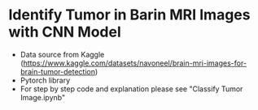 # Identify Tumor in Barin MRI Images with CNN Model
 - Data source from Kaggle (https://www.kaggle.com/datasets/navoneel/brain-mri-images-for-brain-tumor-detection)
 - Pytorch library
 - For step by step code and explanation please see "Classify Tumor Image.ipynb" 
